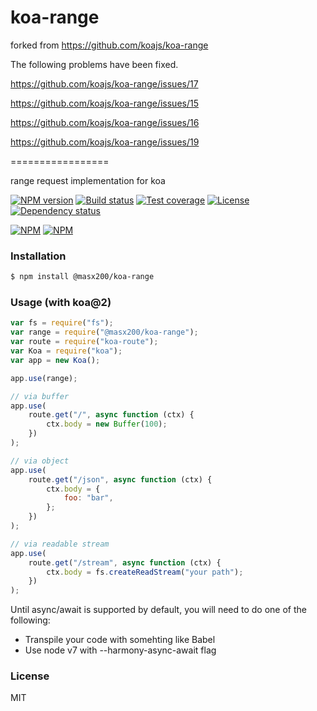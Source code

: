 # koa-range

forked from https://github.com/koajs/koa-range

The following problems have been fixed.

https://github.com/koajs/koa-range/issues/17

https://github.com/koajs/koa-range/issues/15

https://github.com/koajs/koa-range/issues/16

https://github.com/koajs/koa-range/issues/19

=================

range request implementation for koa

[![NPM version][npm-img]][npm-url]
[![Build status][travis-img]][travis-url]
[![Test coverage][coveralls-img]][coveralls-url]
[![License][license-img]][license-url]
[![Dependency status][david-img]][david-url]

[![NPM](https://nodei.co/npm/koa-range.png?stars&downloads)](https://nodei.co/npm/koa-range/)
[![NPM](https://nodei.co/npm-dl/koa-range.png)](https://nodei.co/npm/koa-range/)

### Installation

```sh
$ npm install @masx200/koa-range
```

### Usage (with koa@2)

```js
var fs = require("fs");
var range = require("@masx200/koa-range");
var route = require("koa-route");
var Koa = require("koa");
var app = new Koa();

app.use(range);

// via buffer
app.use(
    route.get("/", async function (ctx) {
        ctx.body = new Buffer(100);
    })
);

// via object
app.use(
    route.get("/json", async function (ctx) {
        ctx.body = {
            foo: "bar",
        };
    })
);

// via readable stream
app.use(
    route.get("/stream", async function (ctx) {
        ctx.body = fs.createReadStream("your path");
    })
);
```

Until async/await is supported by default, you will need to do one of the following:

-   Transpile your code with somehting like Babel
-   Use node v7 with --harmony-async-await flag

### License

MIT

[npm-img]: https://img.shields.io/npm/v/koa-range.svg?style=flat-square
[npm-url]: https://npmjs.org/package/koa-range
[travis-img]: https://img.shields.io/travis/koajs/koa-range.svg?style=flat-square
[travis-url]: https://travis-ci.org/koajs/koa-range
[coveralls-img]: https://img.shields.io/coveralls/koajs/koa-range.svg?style=flat-square
[coveralls-url]: https://coveralls.io/r/koajs/koa-range?branch=master
[license-img]: https://img.shields.io/badge/license-MIT-green.svg?style=flat-square
[license-url]: https://opensource.org/licenses/MIT
[david-img]: https://img.shields.io/david/koajs/koa-range.svg?style=flat-square
[david-url]: https://david-dm.org/koajs/koa-range
